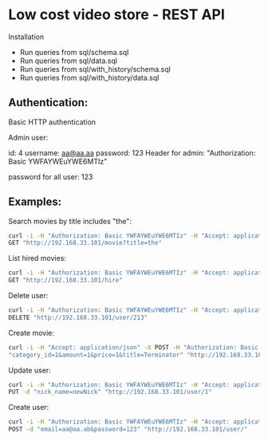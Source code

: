 Low cost video store - REST API
========

Installation

 - Run queries from sql/schema.sql
 - Run queries from sql/data.sql
 - Run queries from sql/with_history/schema.sql
 - Run queries from sql/with_history/data.sql

Authentication:
----
Basic HTTP authentication

Admin user:

id: 4
username: aa@aa.aa
password: 123
Header for admin: "Authorization: Basic YWFAYWEuYWE6MTIz"

password for all user: 123

Examples:
----

Search movies by title includes "the":

```sh
curl -i -H "Authorization: Basic YWFAYWEuYWE6MTIz" -H "Accept: application/json" -X
GET "http://192.168.33.101/movie?title=the"
```

List hired movies:

```sh
curl -i -H "Authorization: Basic YWFAYWEuYWE6MTIz" -H "Accept: application/json" -X
GET "http://192.168.33.101/hire"
```

Delete user:

```sh
curl -i -H "Authorization: Basic YWFAYWEuYWE6MTIz" -H "Accept: application/json" -X
DELETE "http://192.168.33.101/user/213"
```

Create movie:

```sh
curl -i -H "Accept: application/json" -X POST -H "Authorization: Basic YWFAYWEuYWE6MTIz" -d
"category_id=1&amount=1&price=1&title=Terminator" "http://192.168.33.101/movie/"
```

Update user:

```sh
curl -i -H "Authorization: Basic YWFAYWEuYWE6MTIz" -H "Accept: application/json" -X
PUT -d "nick_name=newNick" "http://192.168.33.101/user/1"
```

Create user:

```sh
curl -i -H "Authorization: Basic YWFAYWEuYWE6MTIz" -H "Accept: application/json" -X
POST -d "email=aa@aa.ab&password=123" "http://192.168.33.101/user/"
```
